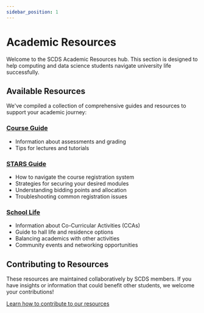 ```yaml
---
sidebar_position: 1
---
```


# Academic Resources

Welcome to the SCDS Academic Resources hub. This section is designed to help computing and data science students navigate university life successfully.

## Available Resources

We've compiled a collection of comprehensive guides and resources to support your academic journey:

### [Course Guide](./course-guide)
- Information about assessments and grading
- Tips for lectures and tutorials

### [STARS Guide](./stars-guide.md)
- How to navigate the course registration system
- Strategies for securing your desired modules
- Understanding bidding points and allocation
- Troubleshooting common registration issues

### [School Life](./school-life)
- Information about Co-Curricular Activities (CCAs)
- Guide to hall life and residence options
- Balancing academics with other activities
- Community events and networking opportunities

## Contributing to Resources

These resources are maintained collaboratively by SCDS members. If you have insights or information that could benefit other students, we welcome your contributions!

[Learn how to contribute to our resources](#) 